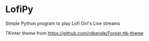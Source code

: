 # LofiPy
Simple Python program to play Lofi Girl's Live streams

TKinter theme from https://github.com/rdbende/Forest-ttk-theme

